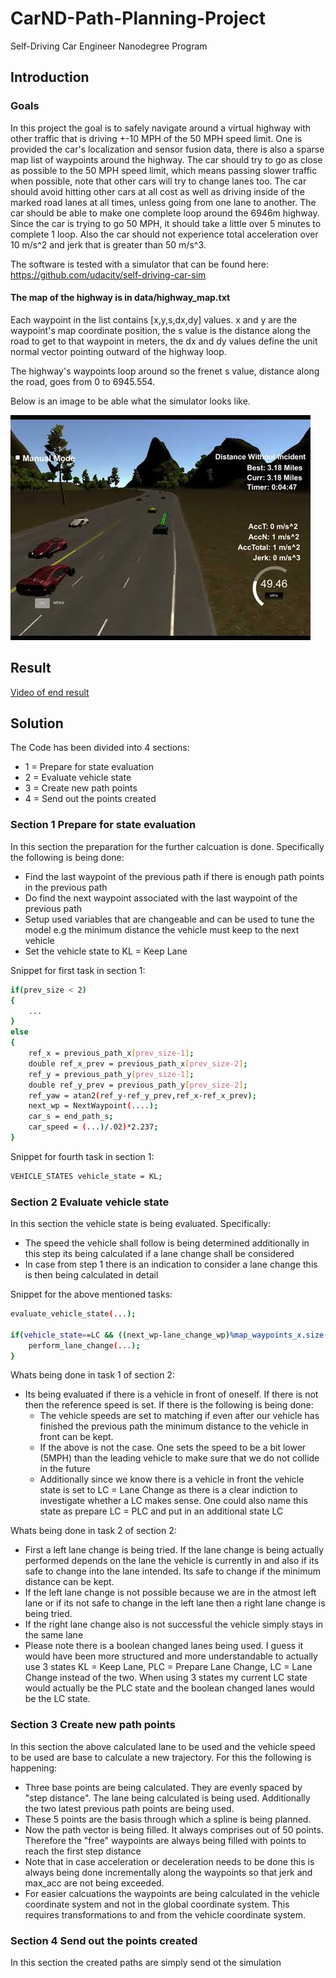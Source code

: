 # CarND-Path-Planning-Project
Self-Driving Car Engineer Nanodegree Program

## Introduction
   
### Goals
In this project the goal is to safely navigate around a virtual highway with other traffic that is driving +-10 MPH of the 50 MPH speed limit. One is provided the car's localization and sensor fusion data, there is also a sparse map list of waypoints around the highway. The car should try to go as close as possible to the 50 MPH speed limit, which means passing slower traffic when possible, note that other cars will try to change lanes too. The car should avoid hitting other cars at all cost as well as driving inside of the marked road lanes at all times, unless going from one lane to another. The car should be able to make one complete loop around the 6946m highway. Since the car is trying to go 50 MPH, it should take a little over 5 minutes to complete 1 loop. Also the car should not experience total acceleration over 10 m/s^2 and jerk that is greater than 50 m/s^3.

The software is tested with a simulator that can be found here: https://github.com/udacity/self-driving-car-sim

#### The map of the highway is in data/highway_map.txt
Each waypoint in the list contains  [x,y,s,dx,dy] values. x and y are the waypoint's map coordinate position, the s value is the distance along the road to get to that waypoint in meters, the dx and dy values define the unit normal vector pointing outward of the highway loop.

The highway's waypoints loop around so the frenet s value, distance along the road, goes from 0 to 6945.554.

Below is an image to be able what the simulator looks like.

![png](challenge.png)

## Result

[Video of end result](https://raw.githubusercontent.com/Andreas-Jankl/CarND-path-planning/master/result.mp4)

## Solution

The Code has been divided into 4 sections:

  - 1 = Prepare for state evaluation
  - 2 = Evaluate vehicle state
  - 3 = Create new path points
  - 4 = Send out the points created

### Section 1 Prepare for state evaluation

In this section the preparation for the further calcuation is done. Specifically the following is being done:

  - Find the last waypoint of the previous path if there is enough path points in the previous path
  - Do find the next waypoint associated with the last waypoint of the previous path
  - Setup used variables that are changeable and can be used to tune the model e.g the minimum distance the vehicle must keep to the next vehicle
  - Set the vehicle state to KL = Keep Lane
 
Snippet for first task in section 1:
```sh
if(prev_size < 2)
{
    ...
}
else
{
	ref_x = previous_path_x[prev_size-1];
	double ref_x_prev = previous_path_x[prev_size-2];
	ref_y = previous_path_y[prev_size-1];
	double ref_y_prev = previous_path_y[prev_size-2];
	ref_yaw = atan2(ref_y-ref_y_prev,ref_x-ref_x_prev);
	next_wp = NextWaypoint(....);
	car_s = end_path_s;
	car_speed = (...)/.02)*2.237;
}
```

Snippet for fourth task in section 1:
```sh
VEHICLE_STATES vehicle_state = KL;
```

### Section 2 Evaluate vehicle state

In this section the vehicle state is being evaluated. Specifically:

 - The speed the vehicle shall follow is being determined additionally in this step its being calculated if a lane change shall be considered
 - In case from step 1 there is an indication to consider a lane change this is then being calculated in detail
   
Snippet for the above mentioned tasks:

```sh
evaluate_vehicle_state(...);

if(vehicle_state==LC && ((next_wp-lane_change_wp)%map_waypoints_x.size() > 2)){
    perform_lane_change(...);
}
```
Whats being done in task 1 of section 2:

  - Its being evaluated if there is a vehicle in front of oneself. If there is not then the reference speed is set. If there is the following is being done:
    - The vehicle speeds are set to matching if even after our vehicle has finished the previous path the minimum distance to the vehicle in front can be kept.
    - If the above is not the case. One sets the speed to be a bit lower (5MPH) than the leading vehicle to make sure that we do not collide in the future
    - Additionally since we know there is a vehicle in front the vehicle state is set to LC = Lane Change as there is a clear indiction to investigate whether a LC makes sense. One could also name this state as prepare LC = PLC and put in an additional state LC

Whats being done in task 2 of section 2:

  - First a left lane change is being tried. If the lane change is being actually performed depends on the lane the vehicle is currently in and also if its safe to change into the lane intended. Its safe to change if the minimum distance can be kept.
  - If the left lane change is not possible because we are in the atmost left lane or if its not safe to change in the left lane then a right lane change is being tried.
  - If the right lane change also is not successful the vehicle simply stays in the same lane
  - Please note there is a boolean changed lanes being used. I guess it would have been more structured and more understandable to actually use 3 states KL = Keep Lane, PLC = Prepare Lane Change, LC = Lane Change instead of the two. When using 3 states my current LC state would actually be the PLC state and the boolean changed lanes would be the LC state.

### Section 3 Create new path points

In this section the above calculated lane to be used and the vehicle speed to be used are base to calculate a new trajectory. For this the following is happening:

- Three base points are being calculated. They are evenly spaced by "step distance". The lane being calculated is being used. Additionally the two latest previous path points are being used.
- These 5 points are the basis through which a spline is being planned.
- Now the path vector is being filled. It always comprises out of 50 points. Therefore the "free" waypoints are always being filled with points to reach the first step distance
- Note that in case acceleration or deceleration needs to be done this is always being done incrementally along the waypoints so that jerk and max_acc are not being exceeded.
- For easier calcuations the waypoints are being calculated in the vehicle coordinate system and not in the global coordinate system. This requires transformations to and from the vehicle coordinate system.

### Section 4 Send out the points created

In this section the created paths are simply send ot the simulation





